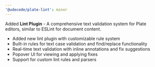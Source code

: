 ```yaml
---
'@udecode/plate-lint': minor
---
```


Added **Lint Plugin** - A comprehensive text validation system for Plate editors, similar to ESLint for document content.

- Added new lint plugin with customizable rule system
- Built-in rules for text case validation and find/replace functionality
- Real-time text validation with inline annotations and fix suggestions
- Popover UI for viewing and applying fixes
- Support for custom lint rules and parsers